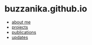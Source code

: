 # buzzanika.github.io
<html>
<body>
<div> 
        <nav>
                <ul>
                        <li>
                                <a href="aboutme.html" > about me </a>
                        </li>
                        <li>
                                <a href="projects.html" > projects </a>
                        </li>
                        <li>
                                <a href="publications.html" > publications </a>
                        </li>
                        <li>
                                <a href="updates.html" > updates </a>
                        </li>
                </ul>
        </nav>
</div>

</body>
</html>
